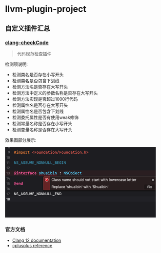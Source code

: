 # llvm-plugin-project


## 自定义插件汇总

### [clang-checkCode](./Plugins/clang-checkCode)
>  代码规范检查插件

检测项说明:
- 检测类名是否存在小写开头
- 检测类名是否包含下划线
- 检测方法名是否存在大写开头
- 检测方法中定义的参数名称是否存在大写开头
- 检测方法实现是否超过1000行代码
- 检测属性名是否存在大写开头
- 检测属性名是否包含下划线
- 检测委托属性是否有使用weak修饰
- 检测常量名称是否存在小写开头
- 检测变量名称是否存在大写开头

效果图部分展示:

![clang-checkCode效果图](./Resources/clang-checkCode.png)


### 官方文档
* [Clang 12 documentation](http://clang.llvm.org/docs/index.html)
* [cplusplus reference](http://www.cplusplus.com/reference/)